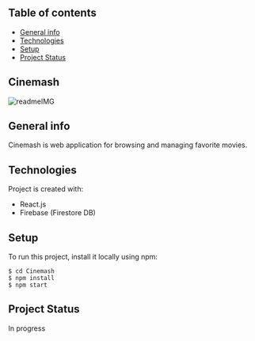 ## Table of contents
* [General info](#general-info)
* [Technologies](#technologies)
* [Setup](#setup)
* [Project Status](#project-status)


## Cinemash

![readmeIMG](https://user-images.githubusercontent.com/46200125/154246530-37236b2a-ea3a-41dc-861e-01fc28c1a065.png)

## General info
Cinemash is web application for browsing and managing favorite movies.

## Technologies
Project is created with:
* React.js
* Firebase (Firestore DB)

	
## Setup
To run this project, install it locally using npm:

```
$ cd Cinemash
$ npm install
$ npm start
```

## Project Status

In progress 


